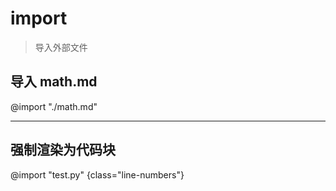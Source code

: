 # import

> 导入外部文件


## 导入 math.md

@import "./math.md"

---

## 强制渲染为代码块

@import "test.py" {class="line-numbers"}